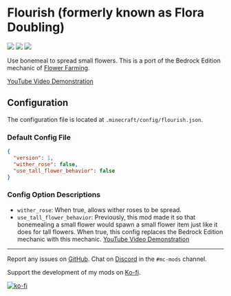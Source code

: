 # Flourish (formerly known as Flora Doubling)
[![](http://cf.way2muchnoise.eu/full_332831_downloads.svg)](https://www.curseforge.com/minecraft/mc-mods/flourish)
[![](https://img.shields.io/modrinth/dt/flourish?logo=modrinth&style=flat)](https://www.modrinth.com/mod/shuffle)
[![](http://cf.way2muchnoise.eu/versions/332831.svg)](https://www.curseforge.com/minecraft/mc-mods/flourish)

Use bonemeal to spread small flowers. This is a port of the Bedrock Edition mechanic of [Flower Farming](https://minecraft.fandom.com/wiki/Tutorials/Flower_farming).

[YouTube Video Demonstration](https://www.youtube.com/watch?v=SKGd66HaAWY)

## Configuration
The configuration file is located at `.minecraft/config/flourish.json`.

### Default Config File
```json
{
  "version": 1,
  "wither_rose": false,
  "use_tall_flower_behavior": false
}
```

### Config Option Descriptions
- `wither_rose`: When true, allows wither roses to be spread.
- `use_tall_flower_behavior`: Previously, this mod made it so that bonemealing a small flower would spawn a small flower item just like it does for tall flowers. When true, this config replaces the Bedrock Edition mechanic with this mechanic. [YouTube Video Demonstration](https://youtu.be/SebkrRJZ-GU)

---

Report any issues on [GitHub](https://github.com/Trikzon/flourish/issues). Chat on [Discord](https://discord.gg/aUwZKagWh2) in the `#mc-mods` channel.

Support the development of my mods on [Ko-fi](https://ko-fi.com/X7X8D56YI).

[![ko-fi](https://ko-fi.com/img/githubbutton_sm.svg)](https://ko-fi.com/X7X8D56YI)
